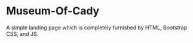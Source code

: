 # Museum-Of-Cady
A simple landing page which is completely furnished by HTML, Bootstrap CSS, and JS.
